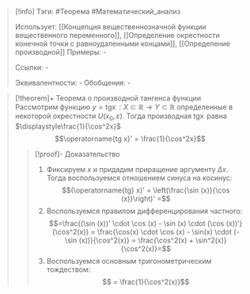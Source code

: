 > [!info]
> Тэги: #Теорема #Математический_анализ   
> 
> Использует: [[Концепция вещественнозначной функции вещественного переменного]], [[Определение окрестности конечной точки с равноудаленными концами]], [[Определение производной]]
> Примеры: *-*
> 
> Ссылки: *-*
> 
> Эквивалентности: *-*
> Обобщения: *-*

> [!theorem]+ Теорема о производной тангенса функции
> Рассмотрим функцию $y = \operatorname{tg x}:X \subset \mathbb{R}\rightarrow Y \subset \mathbb{R}$ определенные в некоторой окрестности $U(x_0, \varepsilon)$. Тогда производная $\operatorname{tg x}$ равна $\displaystyle\frac{1}{\cos^2x}$ $$\operatorname{tg x}' =  \frac{1}{\cos^2x}$$
> > [!proof]- Доказательство
> > 1. Фиксируем $x$ и придадим приращение аргументу $\Delta x$. Тогда воспользуемся отношением синуса на косинус: $$(\operatorname{tg} x)' = \left(\frac{\sin (x)}{\cos (x)}\right)' =$$
> > 2. Воспользуемся правилом дифференцирования частного: $$=\frac{(\sin (x))' \cdot \cos (x) - \sin (x) \cdot (\cos (x))'}{\cos^2(x)} = \frac{\cos(x) \cdot \cos (x) - \sin(x) \cdot (-\sin (x))}{\cos^2(x)} = \frac{\cos^2(x) + \sin^2(x)}{\cos^2(x)}=$$
> > 3. Воспользуемся основным тригонометрическим тождеством:  $$ = \frac{1}{\cos^2(x)}$$
